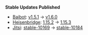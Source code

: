 **Stable Updates Published**

* [Baibot](https://github.com/etkecc/baibot): [v1.5.1](https://github.com/etkecc/baibot/releases/tag/v1.5.1) -> [v1.6.0](https://github.com/etkecc/baibot/releases/tag/v1.6.0)
* [Heisenbridge](https://github.com/hifi/heisenbridge): [1.15.2](https://github.com/hifi/heisenbridge/releases/tag/1.15.2) -> [1.15.3](https://github.com/hifi/heisenbridge/releases/tag/1.15.3)
* [Jitsi](https://github.com/jitsi/docker-jitsi-meet): [stable-10169](https://github.com/jitsi/docker-jitsi-meet/releases/tag/stable-10169) -> [stable-10184](https://github.com/jitsi/docker-jitsi-meet/releases/tag/stable-10184)
